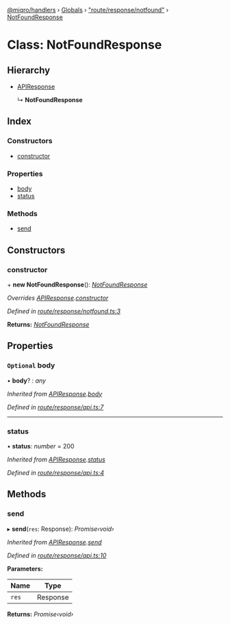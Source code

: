 [@miqro/handlers](../README.md) › [Globals](../globals.md) › ["route/response/notfound"](../modules/_route_response_notfound_.md) › [NotFoundResponse](_route_response_notfound_.notfoundresponse.md)

# Class: NotFoundResponse

## Hierarchy

* [APIResponse](_route_response_api_.apiresponse.md)

  ↳ **NotFoundResponse**

## Index

### Constructors

* [constructor](_route_response_notfound_.notfoundresponse.md#constructor)

### Properties

* [body](_route_response_notfound_.notfoundresponse.md#optional-body)
* [status](_route_response_notfound_.notfoundresponse.md#status)

### Methods

* [send](_route_response_notfound_.notfoundresponse.md#send)

## Constructors

###  constructor

\+ **new NotFoundResponse**(): *[NotFoundResponse](_route_response_notfound_.notfoundresponse.md)*

*Overrides [APIResponse](_route_response_api_.apiresponse.md).[constructor](_route_response_api_.apiresponse.md#constructor)*

*Defined in [route/response/notfound.ts:3](https://github.com/claukers/miqro-express/blob/56b5831/src/route/response/notfound.ts#L3)*

**Returns:** *[NotFoundResponse](_route_response_notfound_.notfoundresponse.md)*

## Properties

### `Optional` body

• **body**? : *any*

*Inherited from [APIResponse](_route_response_api_.apiresponse.md).[body](_route_response_api_.apiresponse.md#optional-body)*

*Defined in [route/response/api.ts:7](https://github.com/claukers/miqro-express/blob/56b5831/src/route/response/api.ts#L7)*

___

###  status

• **status**: *number* = 200

*Inherited from [APIResponse](_route_response_api_.apiresponse.md).[status](_route_response_api_.apiresponse.md#status)*

*Defined in [route/response/api.ts:4](https://github.com/claukers/miqro-express/blob/56b5831/src/route/response/api.ts#L4)*

## Methods

###  send

▸ **send**(`res`: Response): *Promise‹void›*

*Inherited from [APIResponse](_route_response_api_.apiresponse.md).[send](_route_response_api_.apiresponse.md#send)*

*Defined in [route/response/api.ts:10](https://github.com/claukers/miqro-express/blob/56b5831/src/route/response/api.ts#L10)*

**Parameters:**

Name | Type |
------ | ------ |
`res` | Response |

**Returns:** *Promise‹void›*
